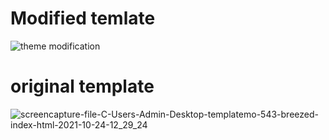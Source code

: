 # Modified temlate
![theme modification](https://user-images.githubusercontent.com/91652722/139401452-c26002f3-a644-40dc-8a1f-9769e68ba7a7.png)
# original template
![screencapture-file-C-Users-Admin-Desktop-templatemo-543-breezed-index-html-2021-10-24-12_29_24](https://user-images.githubusercontent.com/91652722/139402011-39596e6f-1111-464f-83b1-68fda2c3d3b4.png)
